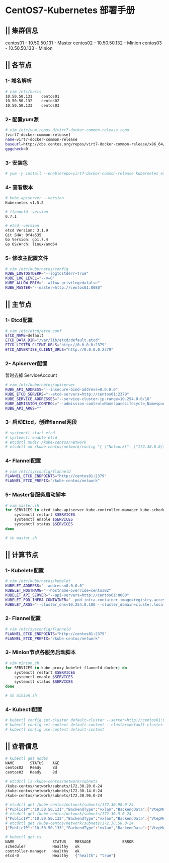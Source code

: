 # CentOS7-Kubernetes 部署手册

## || 集群信息

centos01 - 10.50.50.131 - Master
centos02 - 10.50.50.132 - Minion
centos03 - 10.50.50.133 - Minion

## || 各节点

### 1- 域名解析

```bash
# vim /etc/hosts
10.50.50.131    centos01
10.50.50.132    centos02
10.50.50.133    centos03
```

### 2- 配置yum源

```bash
# vim /etc/yum.repos.d/virt7-docker-common-release.repo
[virt7-docker-common-release]
name=virt7-docker-common-release
baseurl=http://cbs.centos.org/repos/virt7-docker-common-release/x86_64/os/
gpgcheck=0
```

### 3- 安装包

```bash
# yum -y install --enablerepo=virt7-docker-common-release kubernetes etcd flannel
```

### 4- 查看版本

```bash
# kube-apiserver --version
Kubernetes v1.5.2

# flanneld -version
0.7.1

# etcd -version
etcd Version: 3.1.9
Git SHA: 0f4a535
Go Version: go1.7.4
Go OS/Arch: linux/amd64
```

### 5- 修改主配置文件

```bash
# vim /etc/kubernetes/config
KUBE_LOGTOSTDERR="--logtostderr=true"
KUBE_LOG_LEVEL="--v=0"
KUBE_ALLOW_PRIV="--allow-privileged=false"
KUBE_MASTER="--master=http://centos01:8080"
```

## || 主节点

### 1- Etcd配置

```bash
# vim /etc/etcd/etcd.conf
ETCD_NAME=default
ETCD_DATA_DIR="/var/lib/etcd/default.etcd"
ETCD_LISTEN_CLIENT_URLS="http://0.0.0.0:2379"
ETCD_ADVERTISE_CLIENT_URLS="http://0.0.0.0:2379"
```

### 2- Apiserver配置

暂时去掉 ServiceAccount

```bash
# vim /etc/kubernetes/apiserver
KUBE_API_ADDRESS="--insecure-bind-address=0.0.0.0"
KUBE_ETCD_SERVERS="--etcd-servers=http://centos01:2379"
KUBE_SERVICE_ADDRESSES="--service-cluster-ip-range=10.254.0.0/16"
KUBE_ADMISSION_CONTROL="--admission-control=NamespaceLifecycle,NamespaceExists,LimitRanger,SecurityContextDeny,ResourceQuota"
KUBE_API_ARGS=""
```

### 3- 启动Etcd，创建flannel网段

```bash
# systemctl start etcd
# systemctl enable etcd
# etcdctl mkdir /kube-centos/network
# etcdctl mk /kube-centos/network/config "{ \"Network\": \"172.30.0.0/16\", \"SubnetLen\": 24, \"Backend\": { \"Type\": \"vxlan\" } }"
```

### 4- Flannel配置

```bash
# vim /etc/sysconfig/flanneld
FLANNEL_ETCD_ENDPOINTS="http://centos01:2379"
FLANNEL_ETCD_PREFIX="/kube-centos/network"
```

### 5- Master各服务启动脚本

```bash
# vim master.sh
for SERVICES in etcd kube-apiserver kube-controller-manager kube-scheduler flanneld; do
    systemctl restart $SERVICES
    systemctl enable $SERVICES
    systemctl status $SERVICES
done

# sh master.sh
```

## || 计算节点

### 1- Kubelete配置

```bash
# vim /etc/kubernetes/kubelet
KUBELET_ADDRESS="--address=0.0.0.0"
KUBELET_HOSTNAME="--hostname-override=centos02"
KUBELET_API_SERVER="--api-servers=http://centos01:8080"
KUBELET_POD_INFRA_CONTAINER="--pod-infra-container-image=registry.access.redhat.com/rhel7/pod-infrastructure:latest"
KUBELET_ARGS="--cluster_dns=10.254.0.100 --cluster_domain=cluster.local"
```

### 2- Flannel配置

```bash
# vim /etc/sysconfig/flanneld
FLANNEL_ETCD_ENDPOINTS="http://centos01:2379"
FLANNEL_ETCD_PREFIX="/kube-centos/network"
```

### 3- Minion节点各服务启动脚本

```bash
# vim minion.sh
for SERVICES in kube-proxy kubelet flanneld docker; do
    systemctl restart $SERVICES
    systemctl enable $SERVICES
    systemctl status $SERVICES
done

# sh minion.sh
```

### 4- Kubectl配置

```bash
# kubectl config set-cluster default-cluster --server=http://centos01:8080
# kubectl config set-context default-context --cluster=default-cluster --user=default-admin
# kubectl config use-context default-context
```

## || 查看信息

```bash
# kubectl get nodes
NAME       STATUS    AGE
centos02   Ready     8d
centos03   Ready     8d

# etcdctl ls /kube-centos/network/subnets
/kube-centos/network/subnets/172.30.20.0-24
/kube-centos/network/subnets/172.30.14.0-24
/kube-centos/network/subnets/172.30.96.0-24

# etcdctl get /kube-centos/network/subnets/172.30.98.0-24
{"PublicIP":"10.50.50.131","BackendType":"vxlan","BackendData":{"VtepMAC":"5a:28:03:6a:68:fe"}}
# etcdctl get /kube-centos/network/subnets/172.30.5.0-24 
{"PublicIP":"10.50.50.132","BackendType":"vxlan","BackendData":{"VtepMAC":"c6:ce:c5:d0:2a:ce"}}
# etcdctl get /kube-centos/network/subnets/172.30.58.0-24
{"PublicIP":"10.50.50.133","BackendType":"vxlan","BackendData":{"VtepMAC":"b6:0d:7a:3b:2c:60"}}

# kubectl get cs
NAME                 STATUS    MESSAGE              ERROR
scheduler            Healthy   ok                   
controller-manager   Healthy   ok                   
etcd-0               Healthy   {"health": "true"}
```
